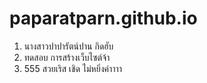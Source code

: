 # paparatparn.github.io
1. นางสาวปาปารัตน์ปาน กิดฮับ
2. ทดสอบ การสร้างเว็บไซต์จ้า
3. 555 สวยเริส เชิด ไม่หยิ่งค่าาาา